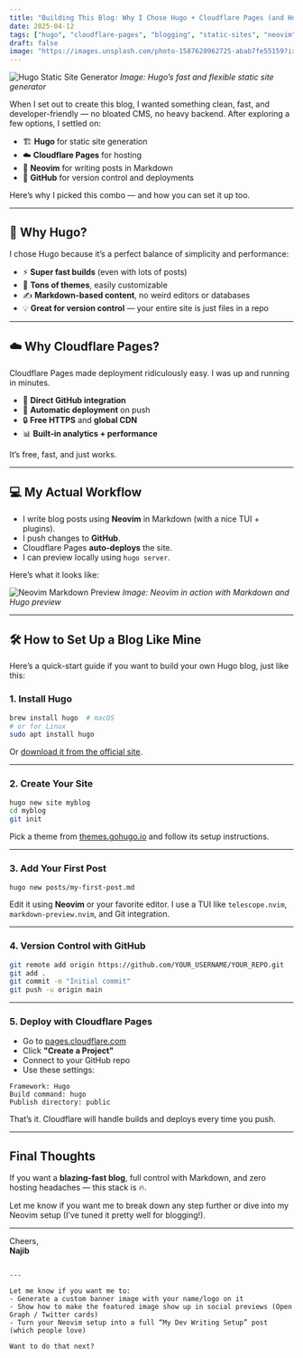 ```yaml
---
title: "Building This Blog: Why I Chose Hugo + Cloudflare Pages (and How You Can Too)"
date: 2025-04-12
tags: ["hugo", "cloudflare-pages", "blogging", "static-sites", "neovim", "git"]
draft: false
image: "https://images.unsplash.com/photo-1587620962725-abab7fe55159?ixlib=rb-4.0.3&auto=format&fit=crop&w=1200&q=80"
---
```


![Hugo Static Site Generator](https://raw.githubusercontent.com/gohugoio/hugoDocs/master/static/images/hugo-logo-wide.svg)
*Image: Hugo’s fast and flexible static site generator*

When I set out to create this blog, I wanted something clean, fast, and developer-friendly — no bloated CMS, no heavy backend. After exploring a few options, I settled on:

- 🏗 **Hugo** for static site generation  
- ☁️ **Cloudflare Pages** for hosting  
- 🧠 **Neovim** for writing posts in Markdown  
- 🐙 **GitHub** for version control and deployments

Here’s why I picked this combo — and how you can set it up too.

---

## 🧱 Why Hugo?

I chose Hugo because it’s a perfect balance of simplicity and performance:

- ⚡ **Super fast builds** (even with lots of posts)
- 🧩 **Tons of themes**, easily customizable
- ✍️ **Markdown-based content**, no weird editors or databases
- 💡 **Great for version control** — your entire site is just files in a repo

---

## ☁️ Why Cloudflare Pages?

Cloudflare Pages made deployment ridiculously easy. I was up and running in minutes.

- 🔗 **Direct GitHub integration**  
- 🚀 **Automatic deployment** on push  
- 🔒 **Free HTTPS** and **global CDN**  
- 📊 **Built-in analytics + performance**

It’s free, fast, and just works.

---

## 💻 My Actual Workflow

- I write blog posts using **Neovim** in Markdown (with a nice TUI + plugins).
- I push changes to **GitHub**.
- Cloudflare Pages **auto-deploys** the site.
- I can preview locally using `hugo server`.

Here’s what it looks like:

![Neovim Markdown Preview](https://user-images.githubusercontent.com/7425265/191087341-44a6b3e1-f683-4e99-a1aa-055cf20478fd.png)
*Image: Neovim in action with Markdown and Hugo preview*

---

## 🛠️ How to Set Up a Blog Like Mine

Here’s a quick-start guide if you want to build your own Hugo blog, just like this:

### 1. Install Hugo

```bash
brew install hugo  # macOS
# or for Linux
sudo apt install hugo
```

Or [download it from the official site](https://gohugo.io/getting-started/installing/).

---

### 2. Create Your Site

```bash
hugo new site myblog
cd myblog
git init
```

Pick a theme from [themes.gohugo.io](https://themes.gohugo.io) and follow its setup instructions.

---

### 3. Add Your First Post

```bash
hugo new posts/my-first-post.md
```

Edit it using **Neovim** or your favorite editor. I use a TUI like `telescope.nvim`, `markdown-preview.nvim`, and Git integration.

---

### 4. Version Control with GitHub

```bash
git remote add origin https://github.com/YOUR_USERNAME/YOUR_REPO.git
git add .
git commit -m "Initial commit"
git push -u origin main
```

---

### 5. Deploy with Cloudflare Pages

- Go to [pages.cloudflare.com](https://pages.cloudflare.com/)
- Click **"Create a Project"**
- Connect to your GitHub repo
- Use these settings:

```
Framework: Hugo
Build command: hugo
Publish directory: public
```

That’s it. Cloudflare will handle builds and deploys every time you push.

---

## Final Thoughts

If you want a **blazing-fast blog**, full control with Markdown, and zero hosting headaches — this stack is 🔥.

Let me know if you want me to break down any step further or dive into my Neovim setup (I’ve tuned it pretty well for blogging!).

---

Cheers,  
**Najib**
```

---

Let me know if you want me to:
- Generate a custom banner image with your name/logo on it
- Show how to make the featured image show up in social previews (Open Graph / Twitter cards)
- Turn your Neovim setup into a full “My Dev Writing Setup” post (which people love)

Want to do that next?

